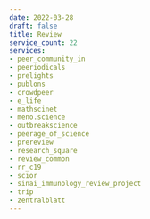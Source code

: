 ```yaml
---
date: 2022-03-28
draft: false
title: Review
service_count: 22
services:
- peer_community_in
- peeriodicals
- prelights
- publons
- crowdpeer
- e_life
- mathscinet
- meno.science
- outbreakscience
- peerage_of_science
- prereview
- research_square
- review_common
- rr_c19
- scior
- sinai_immunology_review_project
- trip
- zentralblatt
---
```



